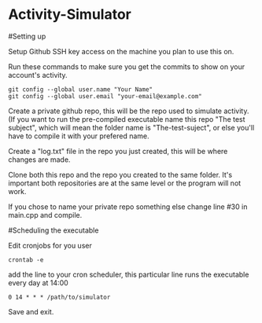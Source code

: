 # Activity-Simulator

#Setting up

Setup Github SSH key access on the machine you plan to use this on.

Run these commands to make sure you get the commits to show on your account's activity.

```
git config --global user.name "Your Name"
git config --global user.email "your-email@example.com"
```
Create a private github repo, this will be the repo used to simulate activity. (If you want to run the pre-compiled executable name this repo "The test subject", which will mean the folder name is "The-test-suject", or else you'll have to compile it with your prefered name.

Create a "log.txt" file in the repo you just created, this will be where changes are made.

Clone both this repo and the repo you created to the same folder. It's important both repositories are at the same level or the program will not work.

If you chose to name your private repo something else change line #30 in main.cpp and compile.

#Scheduling the executable

Edit cronjobs for you user

```
crontab -e
```

add the line to your cron scheduler, this particular line runs the executable every day at 14:00

```
0 14 * * * /path/to/simulator
```

Save and exit. 
